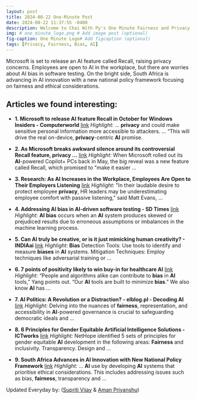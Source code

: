 ```yaml
---
layout: post
title: 2024-08-22 One-Minute Post
date: 2024-08-22 11:37:55 -0400
description: Welcome to Chai With Py's One Minute Fairness and Privacy, which aims to provide you the current happenings in the world of Fairness, Privacy, and AI.
img: # one_minute_logo.png # Add image post (optional)
fig-caption: One Minute Logo# Add figcaption (optional)
tags: [Privacy, Fairness, Bias, AI]
---
```


Microsoft is set to release an AI feature called Recall, raising privacy concerns. Employees are open to AI in the workplace, but there are worries about AI bias in software testing. On the bright side, South Africa is advancing in AI innovation with a new national policy framework focusing on fairness and ethical considerations.

## Articles we found interesting:

- **1. Microsoft to release <b>AI</b> feature Recall in October for Windows Insiders - Computerworld** [link](https://www.computerworld.com/article/3490921/microsoft-to-release-ai-feature-recall-in-october-for-windows-insiders.html)
_Highlight:_ ... <b>privacy</b> and could make sensitive personal information more accessible to attackers. ... “This will drive the real on-device, <b>privacy</b>-centric <b>AI</b> promise.

- **2. As Microsoft breaks awkward silence around its controversial Recall feature, <b>privacy</b> ...** [link](https://www.zdnet.com/article/as-microsoft-breaks-awkward-silence-around-its-controversial-recall-feature-privacy-questions-remain/)
_Highlight:_ When Microsoft rolled out its <b>AI</b>-powered Copilot+ PCs back in May, the big reveal was a new feature called Recall, which promised to &quot;make it easier&nbsp;...

- **3. Research: As <b>AI</b> Increases in the Workplace, Employees Are Open to Their Employers Listening** [link](https://www.prnewswire.com/news-releases/research-as-ai-increases-in-the-workplace-employees-are-open-to-their-employers-listening-302228162.html)
_Highlight:_ &quot;In their laudable desire to protect employee <b>privacy</b>, HR leaders may be underestimating employee comfort with passive listening,&quot; said Matt Evans,&nbsp;...

- **4. Addressing <b>AI bias</b> in <b>AI</b>-driven software testing - SD Times** [link](https://sdtimes.com/test/addressing-ai-bias-in-ai-driven-software-testing/)
_Highlight:_ <b>AI bias</b> occurs when an <b>AI</b> system produces skewed or prejudiced results due to erroneous assumptions or imbalances in the machine learning process.

- **5. Can <b>AI</b> truly be creative, or is it just mimicking human creativity? - INDIAai** [link](https://indiaai.gov.in/article/can-ai-truly-be-creative-or-is-it-just-mimicking-human-creativity)
_Highlight:_ <b>Bias</b> Detection Tools: Use tools to identify and measure <b>biases</b> in <b>AI</b> systems. Mitigation Techniques: Employ techniques like adversarial training or&nbsp;...

- **6. 7 points of positivity likely to win buy-in for healthcare <b>AI</b>** [link](https://aiin.healthcare/topics/patient-care/digital-transformation/7-points-positivity-likely-win-buy-healthcare-ai)
_Highlight:_ “People and algorithms alike can contribute to <b>bias</b> in <b>AI</b> tools,” Yang points out. “Our <b>AI</b> tools are built to minimize <b>bias</b>.” We also know <b>AI</b> has&nbsp;...

- **7. <b>AI</b> Politics: A Revolution or a Distraction? - elblog.pl - Decoding <b>AI</b>** [link](https://elblog.pl/2024/08/21/ai-politics-a-revolution-or-a-distraction/)
_Highlight:_ Delving into the nuances of <b>fairness</b>, representation, and accessibility in <b>AI</b>-powered governance is crucial to safeguarding democratic ideals and&nbsp;...

- **8. 6 Principles for Gender Equitable <b>Artificial Intelligence</b> Solutions - ICTworks** [link](https://www.ictworks.org/6-principles-for-gender-equitable-artificial-intelligence-solutions/)
_Highlight:_ NetHope identified 5 sets of principles for gender equitable <b>AI</b> development in the following areas: <b>Fairness</b> and inclusivity. Transparency. Design and&nbsp;...

- **9. South Africa Advances in <b>AI</b> Innovation with New National Policy Framework** [link](https://www.polity.org.za/article/south-africa-advances-in-ai-innovation-with-new-national-policy-framework-2024-08-22)
_Highlight:_ ... <b>AI</b> use by developing <b>AI</b> systems that prioritise ethical considerations. This includes addressing issues such as bias, <b>fairness</b>, transparency and&nbsp;...


Updated Everyday by: (<a href="https://supritivijay.github.io/">Supriti Vijay</a> & <a href="https://amanpriyanshu.github.io/">Aman Priyanshu</a>)
